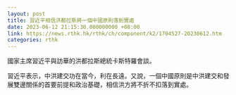```yaml
---
layout: post
title: 習近平相信洪都拉斯將一個中國原則落到實處
date: 2023-06-12 21:15:30.000000000 +08:00
link: https://news.rthk.hk/rthk/ch/component/k2/1704527-20230612.htm
categories: rthk
---
```


國家主席習近平與訪華的洪都拉斯總統卡斯特羅會談。

習近平表示，中洪建交功在當今，利在長遠。又說，一個中國原則是中洪建交和發展雙邊關係的首要前提和政治基礎，相信洪方將不折不扣落到實處。
